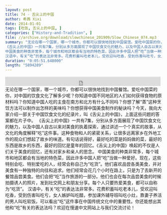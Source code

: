 ```yaml
---
layout: post
title: 74 - 舌尖上的中国
author: 希茜 Xixi
date: 2014-01-01
tags: [吃饭, 舌尖上的中国, ]
categories: ["History-and-Tradition", ]
file: //archive.org/download/slowchinese_201909/Slow_Chinese_074.mp3
summary: "无论在哪一个国家，哪一个城市，你都可以很快地找到中国餐馆。爱吃中国菜的你，对中国的饮食文化了解多少呢？你知道中国不同地区的人们如何获得食物的原材料吗？你知道中国人吃的主食在南方和北方有什么不同吗？你想了解“蒸”这种烹饪方法可以制作出怎样的美味吗？你想获得中国美食制作的秘诀吗？今天，我向大家介绍一部关于中国饮食文化的纪录片，叫《舌尖上的中国》，上面这些问题的答案都在片子中。  
《舌尖上的中国》一共有7集，分别从多方面展现了中国饮食文化的魅力，以及中国人自古以来对美食的执着探索，通过讲述一个个真实的故事，从文化的角度解释“吃”这件事。这种食物和人的紧密关系，让很多远离家乡在外地工作的观众们想起了故乡的味道。有句话说得好，最好吃的菜是妈妈做的菜，最好的东西是故乡的东西，最好的回忆是童年的回忆。《舌尖上的中国》唤起的不仅是人们关于美食的回忆，还有对家乡和亲人的思念。  
中国美食的种类非常多，每个城市和地区都会有当地的特色菜，因此许多中国人把“吃”当做一种爱好。现在，这些特别会吃、特别爱吃的人，经常会称自己为“吃货”。他们喜欢品尝各类美食，并对美食有一种独特的向往和追求。他们经常会花几个小时在路上，只是为了去新开的餐馆品尝美食。他们会把“吃”当作旅游的一部分。他们也会在每次品尝美食的时候拍摄诱人的照片，发到社交网上和朋友分享。每个人只要热爱美食，都可以自称为“吃货”。  
汉语中，有关“吃”的表达法非常多。花费积蓄叫吃老本儿，受欢迎叫吃香，受到伤害叫吃亏，女人嫉妒叫吃醋，参加课外辅导班叫吃小灶，靠妻子养活的男人叫吃软饭。可以看出“吃”这件事在中国传统文化中的重要性。你还能想出其他和“吃”有关的表达法吗？欢迎在慢速中文网站上与我们交流讨论！"
duration: "0:05:51.648000"
length: "5894289"
---
```


<iframe src="https://archive.org/embed/slowchinese_201909/Slow_Chinese_074.mp3" width="500" height="30" frameborder="0" webkitallowfullscreen="true" mozallowfullscreen="true" allowfullscreen></iframe>
无论在哪一个国家，哪一个城市，你都可以很快地找到中国餐馆。爱吃中国菜的你，对中国的饮食文化了解多少呢？你知道中国不同地区的人们如何获得食物的原材料吗？你知道中国人吃的主食在南方和北方有什么不同吗？你想了解“蒸”这种烹饪方法可以制作出怎样的美味吗？你想获得中国美食制作的秘诀吗？今天，我向大家介绍一部关于中国饮食文化的纪录片，叫《舌尖上的中国》，上面这些问题的答案都在片子中。  
《舌尖上的中国》一共有7集，分别从多方面展现了中国饮食文化的魅力，以及中国人自古以来对美食的执着探索，通过讲述一个个真实的故事，从文化的角度解释“吃”这件事。这种食物和人的紧密关系，让很多远离家乡在外地工作的观众们想起了故乡的味道。有句话说得好，最好吃的菜是妈妈做的菜，最好的东西是故乡的东西，最好的回忆是童年的回忆。《舌尖上的中国》唤起的不仅是人们关于美食的回忆，还有对家乡和亲人的思念。  
中国美食的种类非常多，每个城市和地区都会有当地的特色菜，因此许多中国人把“吃”当做一种爱好。现在，这些特别会吃、特别爱吃的人，经常会称自己为“吃货”。他们喜欢品尝各类美食，并对美食有一种独特的向往和追求。他们经常会花几个小时在路上，只是为了去新开的餐馆品尝美食。他们会把“吃”当作旅游的一部分。他们也会在每次品尝美食的时候拍摄诱人的照片，发到社交网上和朋友分享。每个人只要热爱美食，都可以自称为“吃货”。  
汉语中，有关“吃”的表达法非常多。花费积蓄叫吃老本儿，受欢迎叫吃香，受到伤害叫吃亏，女人嫉妒叫吃醋，参加课外辅导班叫吃小灶，靠妻子养活的男人叫吃软饭。可以看出“吃”这件事在中国传统文化中的重要性。你还能想出其他和“吃”有关的表达法吗？欢迎在慢速中文网站上与我们交流讨论！